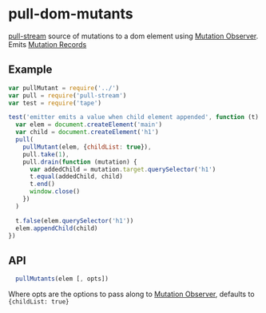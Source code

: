 # pull-dom-mutants
[pull-stream](http://pull-stream.github.io/) source of mutations to a dom element using [Mutation Observer](https://developer.mozilla.org/en/docs/Web/API/MutationObserver). Emits [Mutation Records](https://developer.mozilla.org/en-US/docs/Web/API/MutationRecord)


## Example 
```js
var pullMutant = require('../')
var pull = require('pull-stream')
var test = require('tape')

test('emitter emits a value when child element appended', function (t) {
  var elem = document.createElement('main')
  var child = document.createElement('h1')
  pull(
    pullMutant(elem, {childList: true}),
    pull.take(1),
    pull.drain(function (mutation) {
      var addedChild = mutation.target.querySelector('h1')
      t.equal(addedChild, child)
      t.end()
      window.close()
    })
  )

  t.false(elem.querySelector('h1'))
  elem.appendChild(child)
})

```
## API

```js
  pullMutants(elem [, opts])
```
Where opts are the options to pass along to [Mutation Observer](https://developer.mozilla.org/en/docs/Web/API/MutationObserver), defaults to `{childList: true}`
